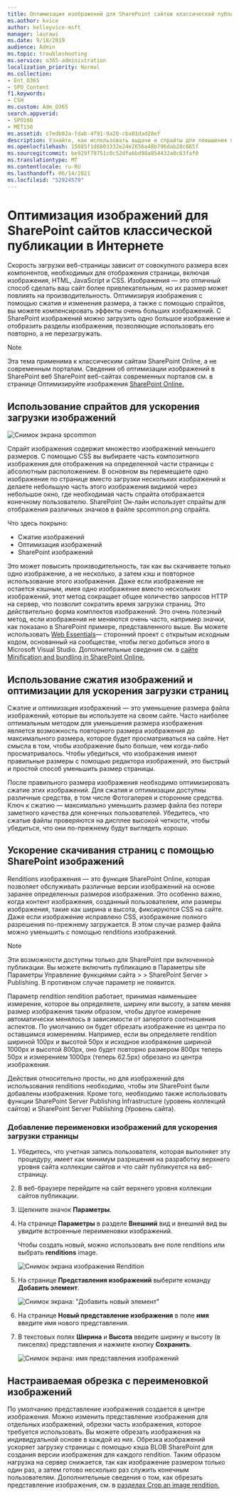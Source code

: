 ```yaml
---
title: Оптимизация изображений для SharePoint сайтов классической публикации в Интернете
ms.author: kvice
author: kelleyvice-msft
manager: laurawi
ms.date: 9/18/2019
audience: Admin
ms.topic: troubleshooting
ms.service: o365-administration
localization_priority: Normal
ms.collection:
- Ent_O365
- SPO_Content
f1.keywords:
- CSH
ms.custom: Adm_O365
search.appverid:
- SPO160
- MET150
ms.assetid: c7edb02a-fdab-4f91-9a20-cba01dad28ef
description: Узнайте, как использовать выдачи и спрайты для повышения производительности изображения на классических сайтах SharePoint Online.
ms.openlocfilehash: 15885f1d8803332e24e2656a48b796dab28c665f
ms.sourcegitcommit: be929f79751c0c52dfa6bd98a854432a0c63faf0
ms.translationtype: MT
ms.contentlocale: ru-RU
ms.lasthandoff: 06/14/2021
ms.locfileid: "52924579"
---
```

# <a name="image-optimization-for-sharepoint-online-classic-publishing-sites"></a>Оптимизация изображений для SharePoint сайтов классической публикации в Интернете

Скорость загрузки веб-страницы зависит от совокупного размера всех компонентов, необходимых для отображения страницы, включая изображения, HTML, JavaScript и CSS. Изображения — это отличный способ сделать ваш сайт более привлекательным, но их размер может повлиять на производительность. Оптимизируя изображения с помощью сжатия и изменения размера, а также с помощью спрайтов, вы можете компенсировать эффекты очень больших изображений. С SharePoint изображений можно загрузить одно большое изображение и отобразить разделы изображения, позволяющие использовать его повторно, а не перезагружать.

>[!NOTE]
>Эта тема применима к классическим сайтам SharePoint Online, а не современным порталам. Сведения об оптимизации изображений в SharePoint веб SharePoint веб-сайтах современных порталов см. в странице Оптимизируйте изображения [SharePoint Online.](modern-image-optimization.md)
  
## <a name="using-sprites-to-speed-up-image-loading"></a>Использование спрайтов для ускорения загрузки изображений

![Снимок экрана spcommon](../media/cc5cdee1-8e54-4537-9a8a-8854f4ee849f.png)

Спрайт изображения содержит множество изображений меньшего размеров. С помощью CSS вы выбираете часть композитного изображения для отображения на определенной части страницы с абсолютным расположением. В основном вы перемещаете одно изображение по странице вместо загрузки нескольких изображений и делаете небольшую часть этого изображения видимой через небольшое окно, где необходимая часть спрайта отображается конечному пользователю. SharePoint Он-лайн использует спрайты для отображения различных значков в файле spcommon.png спрайта.

Что здесь покрыно:
- Сжатие изображений
- Оптимизация изображений
- SharePoint изображений
   
Это может повысить производительность, так как вы скачиваете только одно изображение, а не несколько, а затем кэш и повторное использование этого изображения. Даже если изображение не остается кэшным, имея одно изображение вместо нескольких изображений, этот метод сокращает общее количество запросов HTTP на сервер, что позволит сократить время загрузки страниц. Это действительно форма комплектов изображений. Это очень полезный метод, если изображения не меняются очень часто, например значки, как показано в SharePoint примере, представленного выше. Вы можете использовать [Web Essentials](https://vswebessentials.com/)— сторонний проект с открытым исходным кодом, основанный на сообществе, чтобы легко добиться этого в Microsoft Visual Studio. Дополнительные сведения см. в [сайте Minification and bundling in SharePoint Online.](./minification-and-bundling-in-sharepoint-online.md)
  
## <a name="using-image-compression-and-optimization-to-speed-up-page-loading"></a>Использование сжатия изображений и оптимизации для ускорения загрузки страниц

Сжатие и оптимизация изображений — это уменьшение размера файла изображений, которые вы используете на своем сайте. Часто наиболее оптимальным методом для уменьшения размера изображения является возможность повторного размера изображения до максимального размера, которое будет просматриваться на сайте. Нет смысла в том, чтобы изображение было больше, чем когда-либо просматривалось. Чтобы убедиться, что изображения имеют правильные размеры с помощью редактора изображений, это быстрый и простой способ уменьшить размер страницы.
  
После правильного размера изображения необходимо оптимизировать сжатие этих изображений. Для сжатия и оптимизации доступны различные средства, в том числе Фотогалерея и сторонние средства. Ключ к сжатию — максимально уменьшить размер файла без потери заметного качества для конечных пользователей. Убедитесь, что сжатые файлы проверяются на дисплее высокой четкости, чтобы убедиться, что они по-прежнему будут выглядеть хорошо.
  
## <a name="speed-up-page-downloads-by-using-sharepoint-image-renditions"></a>Ускорение скачивания страниц с помощью SharePoint изображений

Renditions изображения — это функция SharePoint Online, которая позволяет обслуживать различные версии изображений на основе заранее определенных размеров изображения. Это особенно важно, когда контент изображения, созданный пользователем, или размеры изображения, такие как ширина и высота, фиксируются CSS на сайте. Даже если изображение исправлено CSS, изображение полного разрешения по-прежнему загружается. В этом случае размер файла можно уменьшить с помощью renditions изображений.
  
> [!NOTE]
> Эти возможности доступны только для SharePoint при включенной публикации. Вы можете включить публикацию в Параметры site Параметры Управление функциями сайта \> \> SharePoint Server \> Publishing. В противном случае параметр не появится.
  
Параметр rendition rendition работает, принимая наименьшее измерение, которое вы определяете, ширину или высоту, а затем меняя размер изображения таким образом, чтобы другое измерение автоматически менялось в зависимости от запертого соотношения аспектов. По умолчанию он будет обрезать изображение из центра по оставшимся измерениям. Например, если вы определяете rendition шириной 100px и высотой 50px и исходное изображение шириной 1000px и высотой 800px, оно будет повторно размером 800px теперь 50px и измерением 1000px (теперь 62.5px) обрезано из центра изображения.
  
Действия относительно просты, но для изображений для использования renditions необходимо, чтобы эти SharePoint были добавлены изображения. Кроме того, необходимо также использовать функции SharePoint Server Publishing Infrastructure (уровень коллекций сайтов) и SharePoint Server Publishing (Уровень сайта).
  
### <a name="add-an-image-rendition-to-speed-up-page-loading"></a>Добавление переименовки изображений для ускорения загрузки страницы
  
1. Убедитесь, что учетная запись пользователя, которая выполняет эту процедуру, имеет как минимум разрешения на разработку верхнего уровня сайта коллекции сайтов и что сайт публикуется на веб-страницу.

2. В веб-браузере перейдите на сайт верхнего уровня коллекции сайтов публикации.

3. Щелкните значок **Параметры**.

4. На странице **Параметры** в разделе **Внешний** вид и внешний вид вы увидите встроенные переименовки изображений.

    Чтобы создать новый, можно использовать вне поле renditions или выбрать **renditions** image.

    ![Снимок экрана изображения Rendition](../media/eaae0d53-657d-47ef-b687-65c5167eae4d.PNG)
  
5. На странице **Представления изображений** выберите команду **Добавить элемент**.

    ![Снимок экрана: "Добавить новый элемент"](../media/8cede22e-52bf-4d9d-99cb-162f2f6ce92b.PNG)
  
6. На странице **Новый представление изображения** в поле **имя** введите имя нового представления.

7. В текстовых полях **Ширина** и **Высота** введите ширину и высоту (в пикселях) представления и нажмите кнопку **Сохранить**.

    ![Снимок экрана: имя представления изображений](../media/5a6119ed-c163-40df-a4db-ec629d15607d.PNG)
  
## <a name="custom-cropping-with-image-renditions"></a>Настраиваемая обрезка с переименовкой изображений

По умолчанию представление изображения создается в центре изображения. Можно изменить представление изображения для отдельных изображений, обрезки часть изображения, которое требуется использовать. Вы можете обрезать изображения на индивидуальной основе в каждой из них. Обрезка изображений ускоряет загрузку страницы с помощью кэша BLOB SharePoint для создания версии изображения для каждого rendition. Таким образом нагрузка на сервер снижается, так как изображение размером только один раз, а затем готово несколько раз служить конечным пользователям. Дополнительные сведения о том, как обрезать представление изображения, см. в [разделах Crop an image rendition.](/sharepoint/dev/general-development/sharepoint-design-manager-device-channels)
